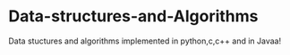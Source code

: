 # Data-structures-and-Algorithms
Data stuctures and algorithms implemented in python,c,c++ and in Javaa!
